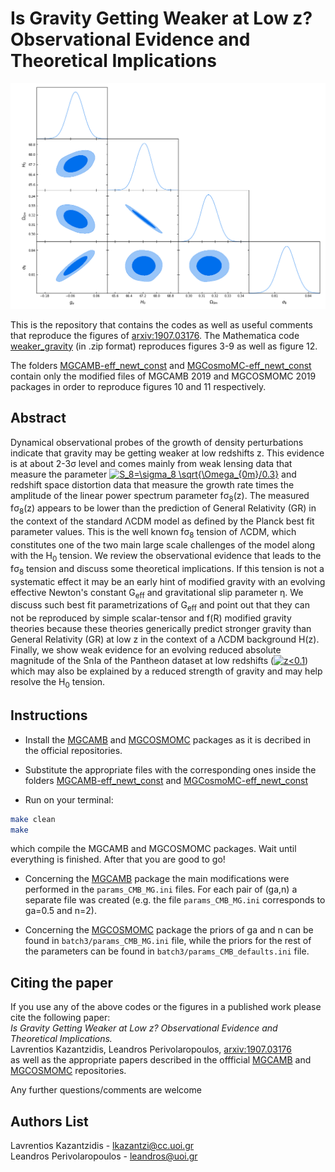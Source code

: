 # Is Gravity Getting Weaker at Low z? Observational Evidence and Theoretical Implications
<p align="center">
<img src="fig_front.png" width="700" title="Figure_1" />
</p>

This is the repository that contains the codes as well as useful comments that reproduce the figures of [arxiv:1907.03176](https://arxiv.org/pdf/1907.03176.pdf). The Mathematica code [weaker_gravity](weaker_gravity.zip) (in .zip format) reproduces figures 3-9 as well as figure 12.

The folders [MGCAMB-eff_newt_const](MGCAMB-eff_newt_const.zip) and [MGCosmoMC-eff_newt_const](MGCosmoMC-eff_newt_const.zip) contain only
the modified files of MGCAMB 2019 and MGCOSMOMC 2019 packages in order to reproduce figures 10 and 11 respectively.

## Abstract
Dynamical observational probes of the growth of density perturbations indicate that gravity may be getting weaker at low redshifts z. This evidence is at about 2-3&sigma; level and comes mainly from weak lensing data that measure the parameter <a href="https://www.codecogs.com/eqnedit.php?latex=S_8=\sigma_8&space;\sqrt{\Omega_{0m}/0.3}" target="_blank"><img src="https://latex.codecogs.com/gif.latex?S_8=\sigma_8&space;\sqrt{\Omega_{0m}/0.3}" title="S_8=\sigma_8 \sqrt{\Omega_{0m}/0.3}" /></a>  and redshift space distortion data that measure the growth rate times the amplitude of the linear power spectrum parameter f&sigma;<sub>8</sub>(z).  The measured f&sigma;<sub>8</sub>(z) appears to be lower than the prediction of General Relativity (GR) in the context of the standard &Lambda;CDM model as defined by the Planck best fit parameter values. This is the well known f&sigma;<sub>8</sub> tension of &Lambda;CDM, which constitutes one of the two main large scale challenges of the model along with the H<sub>0</sub> tension.  We review the observational evidence that leads to the f&sigma;<sub>8</sub> tension and discuss some theoretical implications. If this tension is not a systematic effect it may be an early hint of modified gravity with an evolving effective Newton's constant G<sub>eff</sub> and gravitational slip parameter &eta;. We discuss such best fit parametrizations of G<sub>eff</sub> and point out that they can not be reproduced by simple scalar-tensor and f(R) modified gravity theories because these theories generically predict stronger gravity  than General Relativity (GR) at low z in the context of a &Lambda;CDM background H(z). Finally, we show weak evidence for an evolving reduced absolute magnitude of the SnIa of the Pantheon dataset at low redshifts (<a href="https://www.codecogs.com/eqnedit.php?latex=z<0.1" target="_blank"><img src="https://latex.codecogs.com/svg.latex?z<0.1" title="z<0.1" /></a>) which may also be explained by a reduced strength of gravity and may help resolve the H<sub>0</sub> tension.

## Instructions

* Install the [MGCAMB](https://github.com/sfu-cosmo/MGCAMB/tree/eff_newt_const) and [MGCOSMOMC](https://github.com/sfu-cosmo/MGCosmoMC/tree/eff_newt_const) 
packages as it is decribed in the official repositories.

* Substitute the appropriate files with the corresponding ones inside the folders [MGCAMB-eff_newt_const](MGCAMB-eff_newt_const.zip)
and [MGCosmoMC-eff_newt_const](MGCosmoMC-eff_newt_const.zip)

* Run on your terminal: 
```bash
make clean
make
```
which compile the MGCAMB and MGCOSMOMC packages. Wait until everything is finished. After that you are good to go!

* Concerning the [MGCAMB](https://github.com/sfu-cosmo/MGCAMB/tree/eff_newt_const) package the main modifications were performed in 
the ```params_CMB_MG.ini``` files. For each pair of (ga,n) a separate file was created (e.g. the file ```params_CMB_MG.ini``` corresponds to ga=0.5 and n=2).

* Concerning the [MGCOSMOMC](https://github.com/sfu-cosmo/MGCosmoMC/tree/eff_newt_const) package the priors of ga and n can be found in 
```batch3/params_CMB_MG.ini``` file, while the priors for the rest of the parameters can be found in 
```batch3/params_CMB_defaults.ini``` file.


## Citing the paper 
If you use any of the above codes or the figures in a published work please cite the following paper:
<br>*Is Gravity Getting Weaker at Low z? Observational Evidence and Theoretical Implications.*
<br>Lavrentios Kazantzidis, Leandros Perivolaropoulos, [arxiv:1907.03176](https://arxiv.org/pdf/1907.03176.pdf)
<br>as well as the appropriate papers described in the offficial [MGCAMB](https://github.com/sfu-cosmo/MGCAMB/tree/eff_newt_const) and [MGCOSMOMC](https://github.com/sfu-cosmo/MGCosmoMC/tree/eff_newt_const) repositories.

Any further questions/comments are welcome

## Authors List
Lavrentios Kazantzidis - <lkazantzi@cc.uoi.gr>
<br>Leandros Perivolaropoulos - <leandros@uoi.gr>
